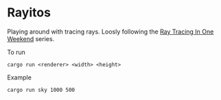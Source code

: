 # Rayitos
Playing around with tracing rays. Loosly following the [Ray Tracing In One Weekend](https://raytracing.github.io/) series.

To run

```
cargo run <renderer> <width> <height>
```

Example
```
cargo run sky 1000 500
```